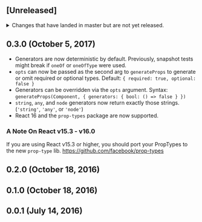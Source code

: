 ## [Unreleased]
<details>
  <summary>
    Changes that have landed in master but are not yet released.
  </summary>
  Breaking Changes:

  * Default generators now produce values that match their `propName`.
  ```js
  generate({ foo: PropType.string, bar: PropTypes.object })
  // Old: => { foo: 'string', bar: {} }
  // New: => { foo: 'foo', bar: { bar: 'bar' } }
  ```

  * Generator callbacks now receive `propName` as their first argument, and their definitions' argument as the second.
  * `generateProps.init()` *must* be called prior to components being imported or `generateProps()` being called.

  Non-breaking Changes:

  * Generator callbacks now receive the `propName` as an argument.

  * Fixed: Deeply nested props wouldn't respect opts argument.
  ```js
  generate({
    foo: PropType.shape({
      bar: PropType.shape({
        baz: PropType.string
      })
    })
  }, { optional: true })
  // Old: => { foo: {} }
  // New: => { foo: { bar: { baz: 'baz' } } }
  ```
</details>

## 0.3.0 (October 5, 2017)
* Generators are now deterministic by default. Previously, snapshot tests might break if `oneOf` or `oneOfType` were used.
* `opts` can now be passed as the second arg to `generateProps` to generate or omit required or optional types. Default: `{ required: true, optional: false }`
* Generators can be overridden via the `opts` argument. Syntax: `generateProps(Component, { generators: { bool: () => false } })`
* `string`, `any`, and `node` generators now return exactly those strings. (`'string'`, `'any'`, or `'node'`)
* React 16 and the `prop-types` package are now supported.

### A Note On React v15.3 - v16.0
If you are using React v15.3 or higher, you should port your PropTypes to the
new `prop-type` lib. https://github.com/facebook/prop-types

## 0.2.0 (October 18, 2016)
## 0.1.0 (October 18, 2016)
## 0.0.1 (July 14, 2016)
